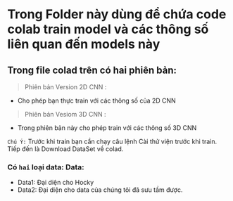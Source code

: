 # Trong Folder này dùng để chứa code colab train model và các thông số liên quan đến  models này 
## Trong file colad trên có hai  phiên bản:
> Phiên  bản Version  2D CNN : 
- Cho phép bạn thực train với các thông số  của 2D CNN
> Phiên bản Vesiom 3D CNN :
- Trong phiên bản này cho phép train với các thông số 3D CNN

`Chú Ý:` Trước khi train bạn cần chạy câu lệnh Cài thử viện trước khi train.  Tiếp đến là Download DataSet về colad.
###  Có ``hai``  loại  data: Data:
 - Data1: Đại diện cho Hocky
 - Data2: Đại diện cho data của chúng tôi đã sưu tầm được.
 